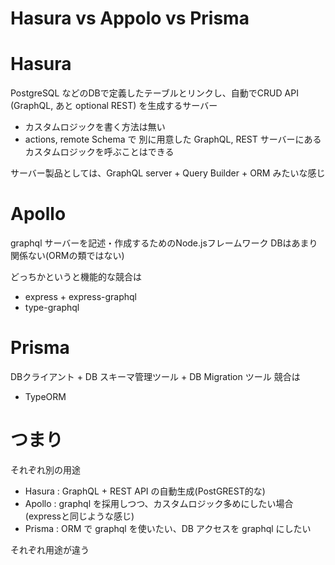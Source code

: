 # Hasura vs Appolo vs Prisma

# Hasura

PostgreSQL などのDBで定義したテーブルとリンクし、自動でCRUD API (GraphQL, あと optional REST) を生成するサーバー

- カスタムロジックを書く方法は無い
- actions, remote Schema で 別に用意した GraphQL, REST サーバーにあるカスタムロジックを呼ぶことはできる

サーバー製品としては、GraphQL server + Query Builder + ORM みたいな感じ

# Apollo

graphql サーバーを記述・作成するためのNode.jsフレームワーク
DBはあまり関係ない(ORMの類ではない)

どっちかというと機能的な競合は
- express + express-graphql
- type-graphql

# Prisma

DBクライアント + DB スキーマ管理ツール + DB Migration ツール
競合は
- TypeORM

# つまり

それぞれ別の用途
- Hasura : GraphQL + REST API の自動生成(PostGREST的な)
- Apollo : graphql を採用しつつ、カスタムロジック多めにしたい場合(expressと同じような感じ)
- Prisma : ORM で graphql を使いたい、DB アクセスを graphql にしたい

それぞれ用途が違う

